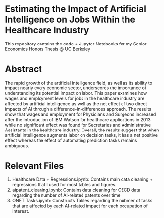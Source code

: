 # Estimating the Impact of Artificial Intelligence on Jobs Within the Healthcare Industry

This repository contains the code + Jupyter Notebooks for my Senior Economics Honors Thesis @ UC Berkeley

# Abstract
The rapid growth of the artificial intelligence field, as well as its ability to impact nearly every economic sector,
underscores the importance of understanding its potential impact on labor. This paper examines how wages and employment levels for jobs in the healthcare industry are affected by artificial intelligence as well as the net effect of two direct impacts of AI through a difference-in-differences approach. The results show that wages and employment for Physicians and Surgeons increased after the introduction of IBM Watson for healthcare applications in 2013 while no significant effect was found for Secretaries and Administrative Assistants in the healthcare industry. Overall, the results suggest that when artificial intelligence augments labor on decision tasks, it has a net positive effect whereas the effect of automating prediction tasks remains ambiguous.

# Relevant Files
1. Healthcare Data + Regressions.ipynb: Contains main data cleaning + regressions that I used for most tables and figures. 
2. aipatent_cleaning.ipynb: Contains data cleaning for OECD data regarding the number of AI-related patents over time
3. ONET Tasks.ipynb: Constructs Tables regarding the nubmer of tasks that are affected by each AI-related impact for each occupation of interest. 
